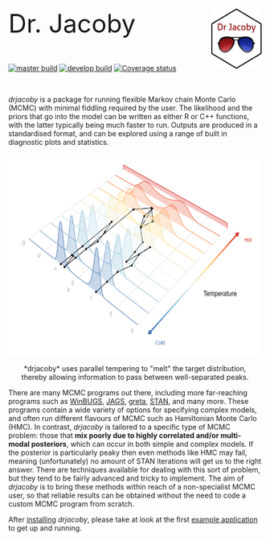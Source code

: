 
<p style="font-size:50px">Dr. Jacoby <img src="https://raw.githubusercontent.com/mrc-ide/drjacoby/master/R_ignore/images/logo3.png" height="120px" width="100px" align="right"/></p>

[![master build](https://github.com/mrc-ide/drjacoby/workflows/master_build/badge.svg)](https://github.com/mrc-ide/drjacoby/actions)
[![develop build](https://github.com/mrc-ide/drjacoby/workflows/develop_build/badge.svg)](https://github.com/mrc-ide/drjacoby/actions)
[![Coverage status](https://codecov.io/gh/mrc-ide/drjacoby/branch/master/graph/badge.svg)](https://codecov.io/github/mrc-ide/drjacoby?branch=master)

<br>

*drjacoby* is a package for running flexible Markov chain Monte Carlo (MCMC) with minimal fiddling required by the user. The likelihood and the priors that go into the model can be written as either R or C++ functions, with the latter typically being much faster to run. Outputs are produced in a standardised format, and can be explored using a range of built in diagnostic plots and statistics.

<p style="text-align:center;"><img src="https://raw.githubusercontent.com/mrc-ide/drjacoby/master/R_ignore/images/infographic_coupling.png" height="402px" width="604px"/></p>
<p style="text-align:center;">*drjacoby* uses parallel tempering to "melt" the target distribution, <br>thereby allowing information to pass between well-separated peaks.</p>

There are many MCMC programs out there, including more far-reaching programs such as <a href="https://www.mrc-bsu.cam.ac.uk/software/bugs/the-bugs-project-winbugs/">WinBUGS</a>, <a href="http://mcmc-jags.sourceforge.net/">JAGS</a>, <a href="https://cran.r-project.org/web/packages/greta/vignettes/get_started.html">greta</a>, <a href="https://cran.r-project.org/web/packages/rstan/vignettes/rstan.html">STAN</a>, and many more. These programs contain a wide variety of options for specifying complex models, and often run different flavours of MCMC such as Hamiltonian Monte Carlo (HMC). In contrast, *drjacoby* is tailored to a specific type of MCMC problem: those that **mix poorly due to highly correlated and/or multi-modal posteriors**, which can occur in both simple and complex models. If the posterior is particularly peaky then even methods like HMC may fail, meaning (unfortunately) no amount of STAN iterations will get us to the right answer. There are techniques available for dealing with this sort of problem, but they tend to be fairly advanced and tricky to implement. The aim of *drjacoby* is to bring these methods within reach of a non-specialist MCMC user, so that reliable results can be obtained without the need to code a custom MCMC program from scratch.

After [installing](https://mrc-ide.github.io/drjacoby/articles/installation.html) *drjacoby*, please take at look at the first [example application](https://mrc-ide.github.io/drjacoby/articles/example.html) to get up and running.
